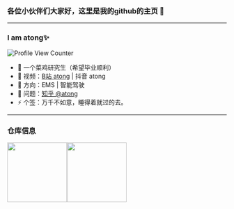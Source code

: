 ### 各位小伙伴们大家好，这里是我的github的主页 👋
---
### I am atong✨
![Profile View Counter](https://komarev.com/ghpvc/?username=suntong-1221)

- 🔭 一个菜鸡研究生（希望毕业顺利）
- 🌱  视频：<a href="https://space.bilibili.com/385227660?spm_id_from=333.1007.0.0" target="_blank">B站 atong</a> | 抖音 atong
- 🤔 方向：EMS | 智能驾驶
- 💬 问题：<a href="https://www.zhihu.com/people/qian-lan-wa" target="_blank">知乎 @atong</a>
- ⚡ 个签：万千不如意，睡得着就过的去。 

---
### 仓库信息

<img align="" height="137px" src="https://github-readme-stats.vercel.app/api?username=suntong-1221&hide_title=true&hide_border=true&show_icons=true&include_all_commits=true&line_height=21&locale=cn" /><img align="" height="137px" src="https://github-readme-stats.vercel.app/api/top-langs/?username=suntong-1221&hide_title=true&hide_border=true&layout=compact&locale=cn" />
